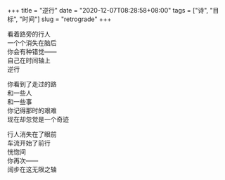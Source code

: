 +++
title = "逆行"
date = "2020-12-07T08:28:58+08:00"
tags = ["诗", "目标", "时间"]
slug = "retrograde"
+++

看着路旁的行人  
一个个消失在脑后  
你会有种错觉——  
自己在时间轴上  
逆行

你看到了走过的路  
和一些人  
和一些事  
你记得那时的艰难  
现在却忽觉是一个奇迹

行人消失在了眼前  
车流开始了前行  
恍惚间  
你再次——  
阔步在这无限之轴
